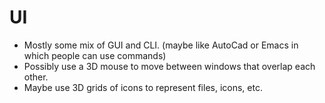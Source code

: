 # UI

 * Mostly some mix of GUI and CLI. (maybe like AutoCad or Emacs in which people can use commands)
 * Possibly use a 3D mouse to move between windows that overlap each other.
 * Maybe use 3D grids of icons to represent files, icons, etc.
